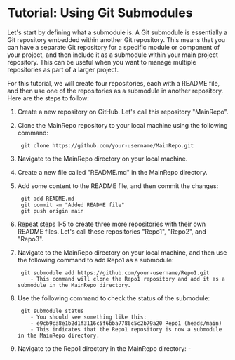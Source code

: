 # Tutorial: Using Git Submodules

Let's start by defining what a submodule is. A Git submodule is essentially a Git repository embedded within another Git repository. This means that you can have a separate Git repository for a specific module or component of your project, and then include it as a submodule within your main project repository. This can be useful when you want to manage multiple repositories as part of a larger project.

For this tutorial, we will create four repositories, each with a README file, and then use one of the repositories as a submodule in another repository. Here are the steps to follow:

1. Create a new repository on GitHub. Let's call this repository "MainRepo".
2. Clone the MainRepo repository to your local machine using the following command:

        git clone https://github.com/your-username/MainRepo.git

3. Navigate to the MainRepo directory on your local machine.
4. Create a new file called "README.md" in the MainRepo directory.
5. Add some content to the README file, and then commit the changes:

        git add README.md
        git commit -m "Added README file"
        git push origin main


6. Repeat steps 1-5 to create three more repositories with their own README files. Let's call these repositories "Repo1", "Repo2", and "Repo3".
7. Navigate to the MainRepo directory on your local machine, and then use the following command to add Repo1 as a submodule:

        git submodule add https://github.com/your-username/Repo1.git
           - This command will clone the Repo1 repository and add it as a submodule in the MainRepo directory.

8. Use the following command to check the status of the submodule:
        
        git submodule status
           - You should see something like this:
           - e9cb9ca8e1b2d1f3116c5f6bba7786c5c2b79a20 Repo1 (heads/main)
           - This indicates that the Repo1 repository is now a submodule in the MainRepo directory.

9. Navigate to the Repo1 directory in the MainRepo directory:
           - 
